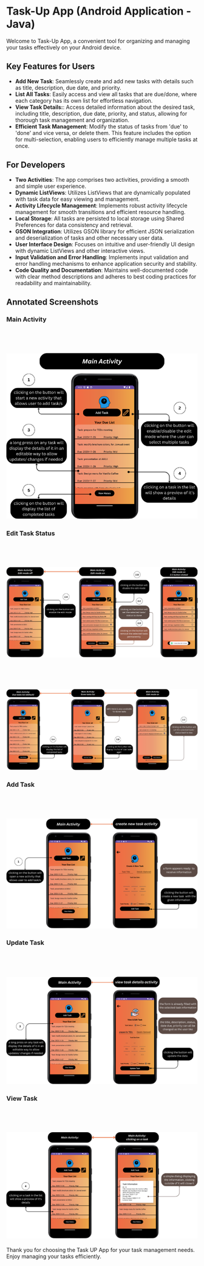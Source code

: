 # Task-Up App (Android Application - Java)

Welcome to Task-Up App, a convenient tool for organizing and managing your tasks effectively on your Android device.

## Key Features for Users

- **Add New Task**: Seamlessly create and add new tasks with details such as title, description, due date, and priority.
- **List All Tasks**: Easily access and view all tasks that are due/done, where each category has its own list for effortless navigation.
- **View Task Details:**: Access detailed information about the desired task, including title, description, due date, priority, and status, allowing for thorough task management and organization.
- **Efficient Task Management**: Modify the status of tasks from 'due' to 'done' and vice versa, or delete them. This feature includes the option for multi-selection, enabling users to efficiently manage multiple tasks at once.

## For Developers

- **Two Activities**: The app comprises two activities, providing a smooth and simple user experience.
- **Dynamic ListViews**: Utilizes ListViews that are dynamically populated with task data for easy viewing and management.
- **Activity Lifecycle Management**: Implements robust activity lifecycle management for smooth transitions and efficient resource handling.
- **Local Storage**: All tasks are persisted to local storage using Shared Preferences for data consistency and retrieval.
- **GSON Integration**: Utilizes GSON library for efficient JSON serialization and deserialization of tasks and other necessary user data.
- **User Interface Design**: Focuses on intuitive and user-friendly UI design with dynamic ListViews and other interactive views.
- **Input Validation and Error Handling**: Implements input validation and error handling mechanisms to enhance application security and stability.
- **Code Quality and Documentation**: Maintains well-documented code with clear method descriptions and adheres to best coding practices for readability and maintainability.

## Annotated Screenshots

### Main Activity
<br/><br/>
![main activity.png](app%2Fsrc%2Fmain%2Fres%2Fannotated_screenshots%2Fmain%20activity.png)
---

### Edit Task Status
<br/><br/>
![main%20activity%20-%20edit%20mode.png](app%2Fsrc%2Fmain%2Fres%2Fannotated_screenshots%2Fmain%20activity%20-%20edit%20mode.png)
---
<br/><br/>
![main%20activity%20done%20%26%20due%20listviews.png](app%2Fsrc%2Fmain%2Fres%2Fannotated_screenshots%2Fmain%20activity%20done%20%26%20due%20listviews.png)
---

### Add Task
<br/><br/>
![add%20task.png](app%2Fsrc%2Fmain%2Fres%2Fannotated_screenshots%2Fadd%20task.png)
---

### Update Task
<br/><br/>
![long%20press%20-%20update.png](app%2Fsrc%2Fmain%2Fres%2Fannotated_screenshots%2Flong%20press%20-%20update.png)
---


### View Task
<br/><br/>
![task%20preview.png](app%2Fsrc%2Fmain%2Fres%2Fannotated_screenshots%2Ftask%20preview.png)
---






Thank you for choosing the Task UP App for your task management needs. Enjoy managing your tasks efficiently.
